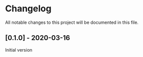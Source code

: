 # Changelog
All notable changes to this project will be documented in this file.

## [0.1.0] - 2020-03-16

Initial version

